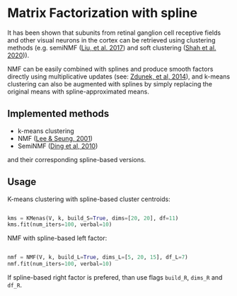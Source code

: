 # Matrix Factorization with spline

It has been shown that subunits from retinal ganglion cell receptive fields and other visual neurons in the cortex can be retrieved using clustering methods (e.g. semiNMF ([Liu, et al. 2017](https://www.nature.com/articles/s41467-017-00156-9)) and soft clustering ([Shah et al. 2020](https://elifesciences.org/articles/45743))). 

NMF can be easily combined with splines and produce smooth factors directly using multiplicative updates (see: [Zdunek, et al, 2014](https://www.researchgate.net/profile/Rafal_Zdunek2/publication/274899525_B-Spline_Smoothing_of_Feature_Vectors_in_Nonnegative_Matrix_Factorization/links/553156010cf2f2a588ad4947/B-Spline-Smoothing-of-Feature-Vectors-in-Nonnegative-Matrix-Factorization.pdf)), and k-means clustering can also be augmented with splines by simply replacing the original means with spline-approximated means. 

## Implemented methods

* k-means clustering
* NMF ([Lee & Seung, 2001](https://papers.nips.cc/paper/1861-algorithms-for-non-negative-matrix-factorization.pdf))
* SemiNMF ([Ding et al, 2010](https://people.eecs.berkeley.edu/~jordan/papers/ding-li-jordan-pami.pdf))

and their corresponding spline-based versions.

## Usage

K-means clustering with spline-based cluster centroids:

```python

kms = KMenas(V, k, build_S=True, dims=[20, 20], df=11)
kms.fit(num_iters=100, verbal=10)

```

NMF with spline-based left factor:

```python

nmf = NMF(V, k, build_L=True, dims_L=[5, 20, 15], df_L=7)
nmf.fit(num_iters=100, verbal=10)

```
If spline-based right factor is prefered, than use flags `build_R`, `dims_R` and `df_R`. 
